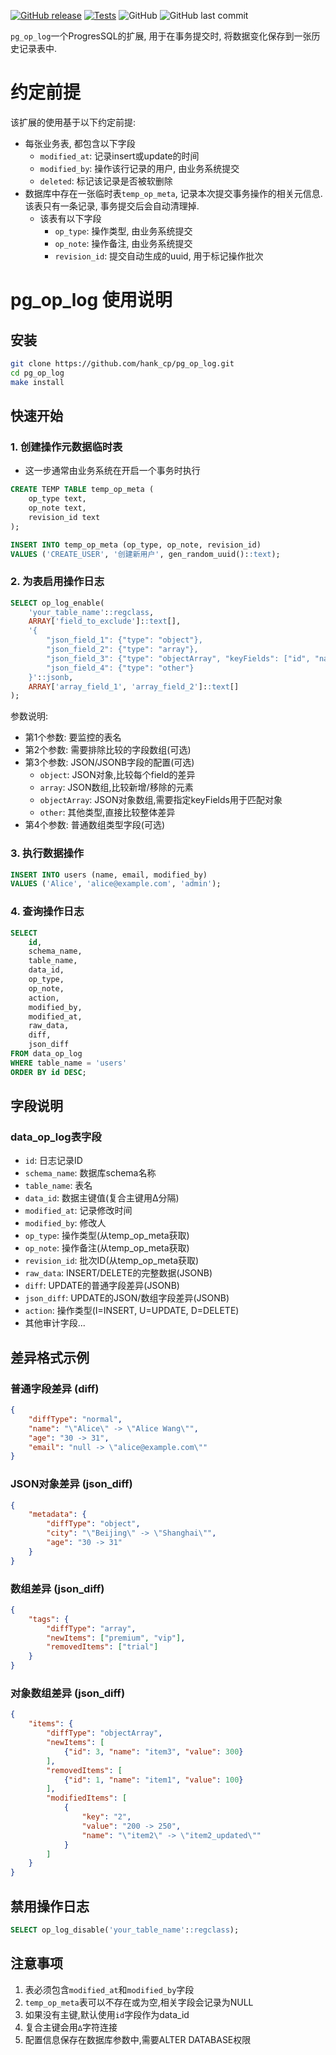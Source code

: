 [![GitHub release](https://img.shields.io/github/release/hank-cp/pg_og_log.svg)](https://github.com/hank-cp/pg_op_log/releases)
[![Tests](https://github.com/hank-cp/pg_op_log/actions/workflows/test.yml/badge.svg)](https://github.com/hank-cp/pg_op_log/actions/workflows/test.yml)
![GitHub](https://img.shields.io/github/license/hank-cp/pg_op_log.svg)
![GitHub last commit](https://img.shields.io/github/last-commit/hank-cp/pg_op_log.svg)

`pg_op_log`一个ProgresSQL的扩展, 用于在事务提交时, 将数据变化保存到一张历史记录表中.

# 约定前提
该扩展的使用基于以下约定前提:
- 每张业务表, 都包含以下字段
	- `modified_at`: 记录insert或update的时间
	- `modified_by`: 操作该行记录的用户, 由业务系统提交
	- `deleted`: 标记该记录是否被软删除
- 数据库中存在一张临时表`temp_op_meta`, 记录本次提交事务操作的相关元信息. 该表只有一条记录, 事务提交后会自动清理掉.
	- 该表有以下字段
		- `op_type`: 操作类型, 由业务系统提交
		- `op_note`: 操作备注, 由业务系统提交
		- `revision_id`: 提交自动生成的uuid, 用于标记操作批次

# pg_op_log 使用说明

## 安装

```bash
git clone https://github.com/hank_cp/pg_op_log.git
cd pg_op_log
make install
```

## 快速开始

### 1. 创建操作元数据临时表
* 这一步通常由业务系统在开启一个事务时执行

```sql
CREATE TEMP TABLE temp_op_meta (
	op_type text,
	op_note text,
	revision_id text
);

INSERT INTO temp_op_meta (op_type, op_note, revision_id)
VALUES ('CREATE_USER', '创建新用户', gen_random_uuid()::text);
```

### 2. 为表启用操作日志

```sql
SELECT op_log_enable(
	'your_table_name'::regclass,
	ARRAY['field_to_exclude']::text[],
	'{
		"json_field_1": {"type": "object"},
		"json_field_2": {"type": "array"},
		"json_field_3": {"type": "objectArray", "keyFields": ["id", "name"]},
		"json_field_4": {"type": "other"}
	}'::jsonb,
	ARRAY['array_field_1', 'array_field_2']::text[]
);
```

参数说明:
- 第1个参数: 要监控的表名
- 第2个参数: 需要排除比较的字段数组(可选)
- 第3个参数: JSON/JSONB字段的配置(可选)
  - `object`: JSON对象,比较每个field的差异
  - `array`: JSON数组,比较新增/移除的元素
  - `objectArray`: JSON对象数组,需要指定keyFields用于匹配对象
  - `other`: 其他类型,直接比较整体差异
- 第4个参数: 普通数组类型字段(可选)

### 3. 执行数据操作

```sql
INSERT INTO users (name, email, modified_by) 
VALUES ('Alice', 'alice@example.com', 'admin');
```

### 4. 查询操作日志

```sql
SELECT 
	id,
	schema_name,
	table_name,
	data_id,
	op_type,
	op_note,
	action,
	modified_by,
	modified_at,
	raw_data,
	diff,
	json_diff
FROM data_op_log
WHERE table_name = 'users'
ORDER BY id DESC;
```

## 字段说明

### data_op_log表字段

- `id`: 日志记录ID
- `schema_name`: 数据库schema名称
- `table_name`: 表名
- `data_id`: 数据主键值(复合主键用∆分隔)
- `modified_at`: 记录修改时间
- `modified_by`: 修改人
- `op_type`: 操作类型(从temp_op_meta获取)
- `op_note`: 操作备注(从temp_op_meta获取)
- `revision_id`: 批次ID(从temp_op_meta获取)
- `raw_data`: INSERT/DELETE的完整数据(JSONB)
- `diff`: UPDATE的普通字段差异(JSONB)
- `json_diff`: UPDATE的JSON/数组字段差异(JSONB)
- `action`: 操作类型(I=INSERT, U=UPDATE, D=DELETE)
- 其他审计字段...

## 差异格式示例

### 普通字段差异 (diff)

```json
{
	"diffType": "normal",
	"name": "\"Alice\" -> \"Alice Wang\"",
	"age": "30 -> 31",
	"email": "null -> \"alice@example.com\""
}
```

### JSON对象差异 (json_diff)

```json
{
	"metadata": {
		"diffType": "object",
		"city": "\"Beijing\" -> \"Shanghai\"",
		"age": "30 -> 31"
	}
}
```

### 数组差异 (json_diff)

```json
{
	"tags": {
		"diffType": "array",
		"newItems": ["premium", "vip"],
		"removedItems": ["trial"]
	}
}
```

### 对象数组差异 (json_diff)

```json
{
	"items": {
		"diffType": "objectArray",
		"newItems": [
			{"id": 3, "name": "item3", "value": 300}
		],
		"removedItems": [
			{"id": 1, "name": "item1", "value": 100}
		],
		"modifiedItems": [
			{
				"key": "2",
				"value": "200 -> 250",
				"name": "\"item2\" -> \"item2_updated\""
			}
		]
	}
}
```

## 禁用操作日志

```sql
SELECT op_log_disable('your_table_name'::regclass);
```

## 注意事项

1. 表必须包含`modified_at`和`modified_by`字段
2. `temp_op_meta`表可以不存在或为空,相关字段会记录为NULL
3. 如果没有主键,默认使用`id`字段作为data_id
4. 复合主键会用`∆`字符连接
5. 配置信息保存在数据库参数中,需要ALTER DATABASE权限














